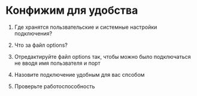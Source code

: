 # Конфижим для удобства

1. Где хранятся пользвательские и системные настройки подключения?



2. Что за файл options?



3. Отредактируйте файл options так, чтобы можно было подключаться не вводя имя пользвателя и порт


4. Назовите подключение удобным для вас спсобом



5. Проверьте работоспособность

